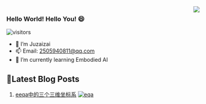 <!-- https://github.com/anuraghazra/github-readme-stats -->
<image align="right" src="https://github-readme-stats.vercel.app/api?username=aqvq&show_icons=true&hide_title=true&theme=gradient" />

<!-- <image align="right" src="https://github-readme-stats.vercel.app/api/top-langs/?username=aqvq&layout=compact" /> 
[![Top Langs](https://github-readme-stats.vercel.app/api/top-langs/?username=aqvq&layout=compact)](https://github.com/anuraghazra/github-readme-stats)
[![Top Langs](https://github-readme-stats.vercel.app/api?username=aqvq&show_icons=true&hide_title=true&theme=gradient)](https://github.com/anuraghazra/github-readme-stats)
-->

### Hello World! Hello You! 😄
![visitors](https://visitor-badge.glitch.me/badge?page_id=aqvq.aqvq)
- 🔭 I’m Juzaizai
- 📫 Email: 2505940811@qq.com
- 🌱 I’m currently learning Embodied AI


## 📝Latest Blog Posts
<!-- issueTable -->

1. [eeqa中的三个三维坐标系](https://github.com/aqvq/aqvq/issues/1) [![eqa](https://img.shields.io/github/labels/aqvq/aqvq/eqa)](https://github.com/aqvq/aqvq/labels/eqa)
<!-- issueTable -->

<!--
**aqvq/aqvq** is a ✨ _special_ ✨ repository because its `README.md` (this file) appears on your GitHub profile.

Here are some ideas to get you started:



- 👯 I’m looking to collaborate on ...
- 🤔 I’m looking for help with ...
- 💬 Ask me about ...
- 📫 How to reach me: ...
- 😄 Pronouns: ...
- ⚡ Fun fact: ...
-->
